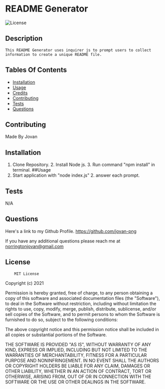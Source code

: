 # README Generator

![License](https://img.shields.io/badge/MIT-blue)

## Description

    This README Generator uses inquirer js to prompt users to collect information to create a unique README file.

## Tables Of Contents

- [Installation](#installation)
- [Usage](#usage)
- [Credits](#credits)
- [Contributing](#Contributing)
- [Tests](#Tests)
- [Questions](#Questions)

## Contributing

Made By Jovan

## Installation

1. Clone Repository. 2. Install Node js. 3. Run command "npm install" in terminal.
   ##Usage
1. Start application with "node index.js" 2. answer each prompt.

## Tests

N/A

## Questions

Here's a link to my Github Profile.
https://github.com/jovan-png

If you have any additional questions please reach me at
norringtonjovan@gmail.com

## License

        MIT License

Copyright (c) 2021

Permission is hereby granted, free of charge, to any person obtaining a copy
of this software and associated documentation files (the "Software"), to deal
in the Software without restriction, including without limitation the rights
to use, copy, modify, merge, publish, distribute, sublicense, and/or sell
copies of the Software, and to permit persons to whom the Software is
furnished to do so, subject to the following conditions:

The above copyright notice and this permission notice shall be included in all
copies or substantial portions of the Software.

THE SOFTWARE IS PROVIDED "AS IS", WITHOUT WARRANTY OF ANY KIND, EXPRESS OR
IMPLIED, INCLUDING BUT NOT LIMITED TO THE WARRANTIES OF MERCHANTABILITY,
FITNESS FOR A PARTICULAR PURPOSE AND NONINFRINGEMENT. IN NO EVENT SHALL THE
AUTHORS OR COPYRIGHT HOLDERS BE LIABLE FOR ANY CLAIM, DAMAGES OR OTHER
LIABILITY, WHETHER IN AN ACTION OF CONTRACT, TORT OR OTHERWISE, ARISING FROM,
OUT OF OR IN CONNECTION WITH THE SOFTWARE OR THE USE OR OTHER DEALINGS IN THE
SOFTWARE.

